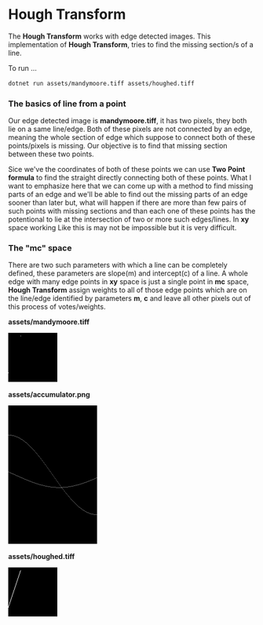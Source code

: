 # Hough Transform
The **Hough Transform** works with edge detected images. This implementation of **Hough Transform**, tries to find the missing section/s of a line. 

To run ...

````bash
dotnet run assets/mandymoore.tiff assets/houghed.tiff
````

### The basics of line from a point

Our edge detected image is **mandymoore.tiff**, it has two pixels, they both lie on a same line/edge. Both of these pixels are not connected by an edge, meaning the whole section of edge which suppose to connect both of these points/pixels is missing. Our objective is to find that missing section between these two points.

Sice we've the coordinates of both of these points we can use **Two Point formula** to find the straight directly connecting both of these points. What I want to emphasize here that we can come up with a method to find missing parts of an edge and we'll be able to find out the missing parts of an edge sooner than later but, what will happen if there are more than few pairs of such points with missing sections and than each one of these points has the potentional to lie at the intersection of two or more such edges/lines. In **xy** space working Like this is may not be impossible but it is very difficult.

### The "mc" space

There are two such parameters with which a line can be completely defined, these parameters are slope(m) and intercept(c) of a line. A whole edge with many edge points in **xy** space is just a single point in **mc** space, **Hough Transform** assign weights to all of those edge points which are on the line/edge identified by parameters **m**, **c** and leave all other pixels out of this process of votes/weights.

**assets/mandymoore.tiff**

![assets/madymoore.tiff](assets/mandymoore.png)


**assets/accumulator.png**

![assets/accumulator.png](assets/accumulator.png)


**assets/houghed.tiff**

![assets/houghed.tiff](assets/houghed.png)

